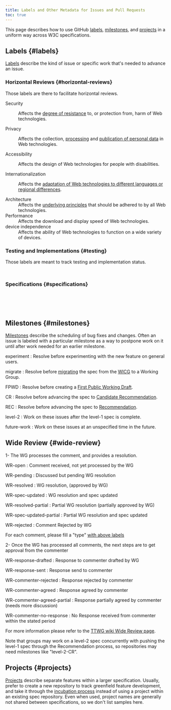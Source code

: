 ```yaml
---
title: Labels and Other Metadata for Issues and Pull Requests
toc: true
---
```


This page describes how to use GitHub [labels](#labels), [milestones](#milestones), and [projects](#projects) in a uniform way across W3C specifications.

## Labels {#labels}

[Labels](https://help.github.com/articles/creating-and-editing-labels-for-issues-and-pull-requests/) describe the kind of issue or specific work that's needed to advance an issue.

### Horizontal Reviews {#horizontal-reviews}

Those labels are there to facilitate horizontal reviews.

  <dl id="hr-labels">
    <dt data-label-group='security'>Security</dt>
    <dd>
      <p>
        Affects the <a href='https://www.w3.org/TR/security-privacy-questionnaire/'>degree of resistance</a> to, or protection from, harm of Web technologies.
      </p>
    </dd>
    <dt data-label-group='privacy'>Privacy</dt>
    <dd>
      <p>
        Affects the collection, <a href='https://www.w3.org/TR/fingerprinting-guidance/'>processing</a> and  <a href='https://www.w3.org/TR/security-privacy-questionnaire/'>publication of personal data</a> in Web technologies.
      </p>
    </dd>
    <dt data-label-group='a11y'>Accessibility</dt>
    <dd>
      <p>Affects the design of Web technologies for people with disabilities.</p>
    </dd>
    <dt data-label-group='i18n'>Internationalization</dt>
    <dd>
      <p>Affects the <a href='https://www.w3.org/International/review-request'>adaptation of Web technologies to different languages or regional differences</a>.</p>
    </dd>
    <dt data-label-group='tag'>Architecture</dt>
    <dd>Affects the <a href='https://www.w3.org/TR/design-principles/'>underlying principles</a> that should be adhered to by all Web technologies.</dd>
    <dt>Performance</dt>
    <dd>Affects the download and display speed of Web technologies.</dd>
    <dt>device independence</dt>
    <dd>Affects the ability of Web technologies to function on a wide variety of devices.</dd>
  </dl>

### Testing and Implementations {#testing}

Those labels are meant to track testing and implementation status.

  <dl id='testing-labels' class='labels'>
    <dt data-label="needs tests"></dt>
    <dt data-label="needs implementation"></dt>
    <dt data-label="test:missing-coverage"></dt>
  </dl>

### Specifications {#specifications}

  <dl id='specifications-labels' class='labels'>
    <dt data-label="editorial"></dt>
    <dt data-label="substantive"></dt>
    <dt data-label="bug"></dt>
    <dt data-label="enhancement"></dt>
    <dt data-label="help wanted"></dt>
    <dt data-label="Closed Rejected as Invalid"></dt>
    <dt data-label="Closed as Duplicate"></dt>
    <dt data-label="Closed Rejected as Wontfix"></dt>
    <dt data-label="w3c"></dt>
    <dt data-label="Errata"></dt>
    <dt data-label="ErratumRaised"></dt>
  </dl>

## Milestones {#milestones}

[Milestones](https://help.github.com/articles/tracking-the-progress-of-your-work-with-milestones/) describe the scheduling of bug fixes and changes. Often an issue is labeled with a particular milestone as a way to postpone work on it until after work needed for an earlier milestone.

experiment
: Resolve before experimenting with the new feature on general users.

migrate
: Resolve before [migrating](https://wicg.github.io/admin/intent-to-migrate.html) the spec from the [WICG](https://www.w3.org/community/wicg/) to a Working Group.

FPWD
: Resolve before creating a [First Public Working Draft](https://www.w3.org/policies/process/#first-wd).

CR
: Resolve before advancing the spec to [Candidate Recommendation](https://www.w3.org/policies/process/#candidate-rec).

REC
: Resolve before advancing the spec to [Recommendation](https://www.w3.org/policies/process/#rec-publication).

level-2
: Work on these issues after the level-1 spec is complete.

future-work
: Work on these issues at an unspecified time in the future.

## Wide Review {#wide-review}

1- The WG processes the comment, and provides a resolution.

WR-open
: Comment received, not yet processed by the WG

WR-pending
: Discussed but pending WG resolution

WR-resolved
: WG resolution, (approved by WG)

WR-spec-updated
: WG resolution and spec updated

WR-resolved-partial
: Partial WG resolution (partially approved by WG)

WR-spec-updated-partial
: Partial WG resolution and spec updated

WR-rejected
: Comment Rejected by WG

For each comment, please fill a "type" [with above labels](#type)

2- Once the WG has processed all comments, the next steps are to get approval from the commenter

WR-response-drafted
: Response to commenter drafted by WG

WR-response-sent
: Response send to commenter

WR-commenter-rejected
: Response rejected by commenter

WR-commenter-agreed
: Response agreed by commenter

WR-commenter-agreed-partial
: Response partially agreed by commenter (needs more discussion)

WR-commenter-no-response
: No Response received from commenter within the stated period

For more information please refer to the [TTWG wiki Wide Review page](https://www.w3.org/wiki/TimedText/TTML2_Wide_Review).

Note that groups may work on a level-2 spec concurrently with pushing the level-1 spec through the Recommendation process, so repositories may need milestones like "level-2-CR".

## Projects {#projects}

[Projects](https://help.github.com/articles/tracking-the-progress-of-your-work-with-project-boards/) describe separate features within a larger specification. Usually, prefer to create a new repository to track greenfield feature development, and take it through the [incubation process](https://www.w3.org/blog/2015/wicg/) instead of using a project within an existing spec repository. Even when used, project names are generally not shared between specifications, so we don't list samples here.

<script>
// Expects an RRGGBB hex color without the '#'.
function isDark(rgbColor) {
  const r = parseInt(rgbColor.slice(0,2), 16);
  const g = parseInt(rgbColor.slice(2,4), 16);
  const b = parseInt(rgbColor.slice(4,6), 16);
  // The threshold value is where the contrast against white (luminance 1) is the same as the
  // contrast against black (luminance 0): 1.05/(threshold+.05) == (threshold+.05)/.05.
  return luminance(r,g,b) < 0.18;
}
// From https://www.w3.org/TR/WCAG21/#dfn-relative-luminance.
function linearize(component) {
  const fracComponent = component/255;
  if (fracComponent < 0.04045) return fracComponent/12.92;
  return Math.pow((fracComponent+0.055)/1.055, 2.4);
}
function luminance(r, g, b) {
  return .2126*linearize(r) + .7152*linearize(g) + .0722*linearize(b);
}

// Populate label descriptions.
(async function() {
  /** @type {Array} */
  const labels = await (await fetch("https://w3c.github.io/common-labels.json")).json();

  // Populate simple labels.
  for (const dt of document.querySelectorAll("#testing-labels dt, #specifications-labels dt")) {
    const label = labels.find(l=>l.name === dt.dataset.label);
    if (!label) continue;
    dt.id = dt.dataset.label.replaceAll(/\W+/g, '-').toLowerCase();
    dt.style.backgroundColor = `#${label.color}`;
    dt.classList.add('tag');
    dt.classList.toggle('darkBg', isDark(label.color));
    dt.textContent = label.name;
    const dd = document.createElement('dd');
    if (label.longdesc) {
      dd.innerHTML = label.longdesc;
    } else {
      dd.textContent = label.description;
    }
    dt.insertAdjacentElement('afterend', dd);
  }

  // Populate horizontal reviews.
  for (const dt of document.querySelectorAll("#hr-labels dt")) {
    let labelGroup = dt.dataset.labelGroup;
    if (labelGroup) {
      let dd = dt.nextElementSibling;
      let entries = "<dl class='labels'>";
      labels.forEach(label => {
        if (label.name.indexOf(labelGroup) === 0) {
          let sublabel = label.name.substring(labelGroup.length+1);
          entries+= `<dt id='${label.name}' class='tag' style='background-color: #${label.color}'>
            <a href='https://github.com/${label.repo}/issues/?q=label%3A${sublabel}'>${label.name}</a></dt>
           <dd><p>${label.longdesc}</p><p>Color: <code>#${label.color}</code></p></dd>`;
        }
      })
      let div = document.createElement("div");
      div.innerHTML = entries;
      dd.appendChild(div);
    }
  }
})();
</script>

<style>
  .darkBg { color: white; }
  dl.labels dt {
    border-radius: 1.5rem;
    padding: 0.15rem 0.8rem;
  }
</style>
